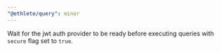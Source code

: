 ```yaml
---
"@ethlete/query": minor
---
```


Wait for the jwt auth provider to be ready before executing queries with `secure` flag set to `true`.
